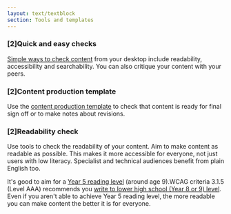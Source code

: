```yaml
---
layout: text/textblock
section: Tools and templates
---
```


### [2]Quick and easy checks
[Simple ways to check content](/creating-user-centred-content/testing-content/content-simple-checks/) from your desktop include readability, accessibility and searchability. You can also critique your content with your peers.

### [2]Content production template
Use the [content production template](../content-production-template) to check that content is ready for final sign off or to make notes about revisions.

### [2]Readability check
Use tools to check the readability of your content. Aim to make content as readable as possible. This makes it more accessible for everyone, not just users with low literacy. Specialist and technical audiences benefit from plain English too.

It's good to aim for a [Year 5 reading level](https://guides.service.gov.au/content-guide/writing-style/#readability) (around age 9).WCAG criteria 3.1.5 (Level AAA) recommends you [write to lower high school (Year 8 or 9) level](https://guides.service.gov.au/content-guide/accessibility-inclusivity/#wcag-2-0-for-content-authors). Even if you aren't able to achieve Year 5 reading level, the more readable you can make content the better it is for everyone.
